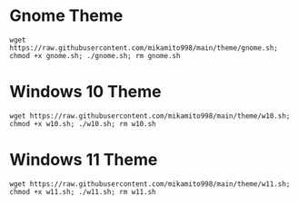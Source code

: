 # Gnome Theme
```
wget https://raw.githubusercontent.com/mikamito998/main/theme/gnome.sh; chmod +x gnome.sh; ./gnome.sh; rm gnome.sh
```

# Windows 10 Theme
```
wget https://raw.githubusercontent.com/mikamito998/main/theme/w10.sh; chmod +x w10.sh; ./w10.sh; rm w10.sh
```

# Windows 11 Theme
```
wget https://raw.githubusercontent.com/mikamito998/main/theme/w11.sh; chmod +x w11.sh; ./w11.sh; rm w11.sh
```
